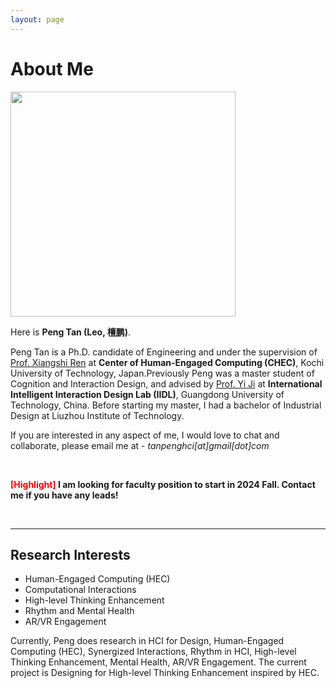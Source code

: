 ```yaml
---
layout: page
---
```


# About Me

<img src="https://chectanpenghci.github.io/tanpeng.jpg" class="floatpic" width="360" height="360">

Here is **Peng Tan (Leo, 檀鹏)**.

Peng Tan is a Ph.D. candidate of Engineering and under the supervision of [Prof. Xiangshi Ren](https://xiangshiren.com/) at **Center of Human-Engaged Computing (CHEC)**, Kochi University of Technology, Japan.Previously Peng was a master student of Cognition and Interaction Design, and advised by [Prof. Yi Ji](https://yssjxy.gdut.edu.cn/info/1377/3900.htm) at **International Intelligent Interaction Design Lab (IIDL)**, Guangdong University of Technology, China. Before starting my master, I had a bachelor of Industrial Design at Liuzhou Institute of Technology.

If you are interested in any aspect of me, I would love to chat and collaborate, please email me at - *tanpenghci[at]gmail[dot]com*

<br>

**<font color='red'>[Highlight]</font> I am looking for faculty position to start in 2024 Fall. Contact me if you have any leads!**


<br>

---

## Research Interests

- Human-Engaged Computing (HEC)
- Computational Interactions
- High-level Thinking Enhancement
- Rhythm and Mental Health
- AR/VR Engagement

Currently, Peng does research in HCI for Design, Human-Engaged Computing (HEC), Synergized Interactions, Rhythm in HCI, High-level Thinking Enhancement, Mental Health, AR/VR Engagement. The current project is Designing for High-level Thinking Enhancement inspired by HEC.

<br>


